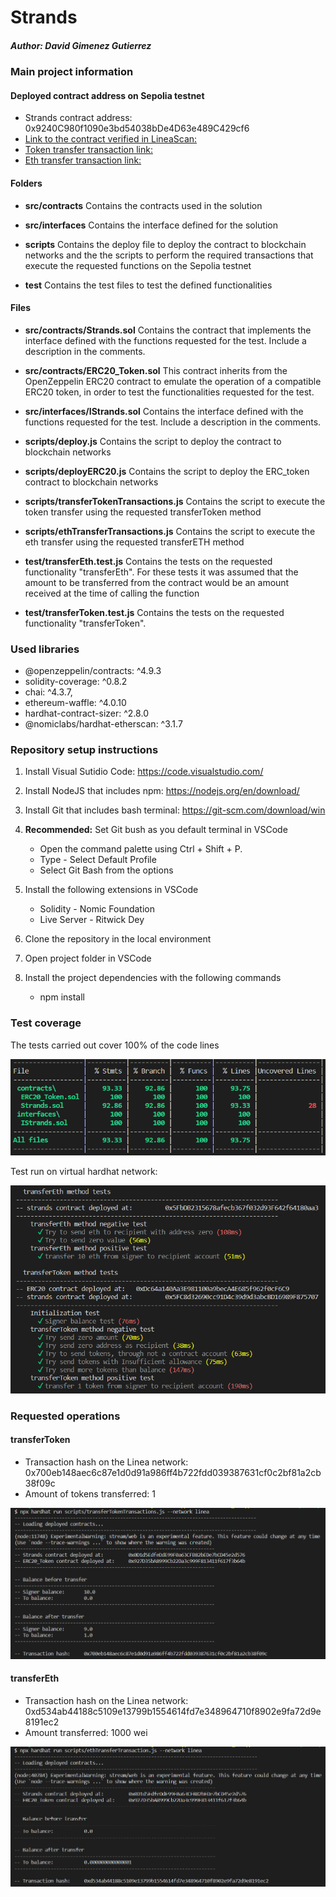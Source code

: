 # Strands
##### Author: David Gimenez Gutierrez

### Main project information

#### Deployed contract address on Sepolia testnet

* Strands contract address: 0x9240C980f1090e3bd54038bDe4D63e489C429cf6
* [Link to the contract verified in LineaScan:](https://goerli.lineascan.build/address/0x0d1d5edfedde99f0a63cfb82bede7bcd45e2d576#code)
* [Token transfer transaction link:](https://goerli.lineascan.build/tx/0x700eb148aec6c87e1d0d91a986ff4b722fdd039387631cf0c2bf81a2cb38f09c)
* [Eth transfer transaction link:](https://goerli.lineascan.build/tx/0xd534ab44188c5109e13799b1554614fd7e348964710f8902e9fa72d9e8191ec2)

#### Folders

* **src/contracts**
    Contains the contracts used in the solution

* **src/interfaces**
    Contains the interface defined for the solution

* **scripts**
    Contains the deploy file to deploy the contract to blockchain networks and the the scripts 
    to perform the required transactions that execute the requested functions on the Sepolia testnet

* **test**
    Contains the test files to test the defined functionalities

#### Files

* **src/contracts/Strands.sol**
    Contains the contract that implements the interface defined with the functions requested for the test. 
    Include a description in the comments.

* **src/contracts/ERC20_Token.sol**
    This contract inherits from the OpenZeppelin ERC20 contract to emulate the operation of a compatible ERC20 token, in order to test the functionalities requested for the test.

* **src/interfaces/IStrands.sol**
    Contains the interface defined with the functions requested for the test. Include a description in the comments.

* **scripts/deploy.js**
    Contains the script to deploy the contract to blockchain networks

* **scripts/deployERC20.js**
    Contains the script to deploy the ERC_token contract to blockchain networks

* **scripts/transferTokenTransactions.js**
    Contains the script to execute the token transfer using the requested transferToken method

* **scripts/ethTransferTransactions.js**
    Contains the script to execute the eth transfer using the requested transferETH method

* **test/transferEth.test.js**
    Contains the tests on the requested functionality "transferEth". 
    For these tests it was assumed that the amount to be transferred from the contract would be an amount received at the time of calling the function

* **test/transferToken.test.js**
    Contains the tests on the requested functionality "transferToken". 

### Used libraries

* @openzeppelin/contracts: ^4.9.3
* solidity-coverage: ^0.8.2
* chai: ^4.3.7,
* ethereum-waffle: ^4.0.10
* hardhat-contract-sizer: ^2.8.0
* @nomiclabs/hardhat-etherscan: ^3.1.7

### Repository setup instructions

1. Install Visual Sutidio Code: https://code.visualstudio.com/

2. Install NodeJS that includes npm: https://nodejs.org/en/download/

3. Install Git that includes bash terminal: https://git-scm.com/download/win

4. **Recommended:** Set Git bush as you default terminal in VSCode
    * Open the command palette using Ctrl + Shift + P.
    * Type - Select Default Profile
    * Select Git Bash from the options

5. Install the following extensions in VSCode
    * Solidity - Nomic Foundation
    * Live Server - Ritwick Dey

7. Clone the repository in the local environment

8. Open project folder in VSCode

9. Install the project dependencies with the following commands
    * npm install

### Test coverage

The tests carried out cover 100% of the code lines

![Alt text](image.png)

Test run on virtual hardhat network:

![Alt text](image-1.png)

### Requested operations

#### transferToken

* Transaction hash on the Linea network: 0x700eb148aec6c87e1d0d91a986ff4b722fdd039387631cf0c2bf81a2cb38f09c
* Amount of tokens transferred: 1

![Alt text](image-2.png)

#### transferEth

* Transaction hash on the Linea network: 0xd534ab44188c5109e13799b1554614fd7e348964710f8902e9fa72d9e8191ec2
* Amount transferred: 1000 wei

![Alt text](image-3.png)